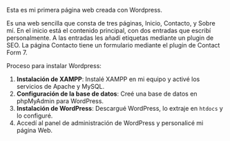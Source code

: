 Esta es mi primera página web creada con Wordpress.

Es una web sencilla que consta de tres páginas, Inicio, Contacto, y Sobre mí. En el inicio está el contenido principal, con dos entradas que escribí personalmente. A las entradas les añadí etiquetas mediante un plugin de SEO. La página Contacto tiene un formulario mediante el plugin de Contact Form 7.

Proceso para instalar Wordpress:

1. **Instalación de XAMPP**: Instalé XAMPP en mi equipo y activé los servicios de Apache y MySQL.
2. **Configuración de la base de datos**: Creé una base de datos en phpMyAdmin para WordPress.
3. **Instalación de WordPress**: Descargué WordPress, lo extraje en `htdocs` y lo configuré.
4. Accedí al panel de administración de WordPress y personalicé mi página Web.





